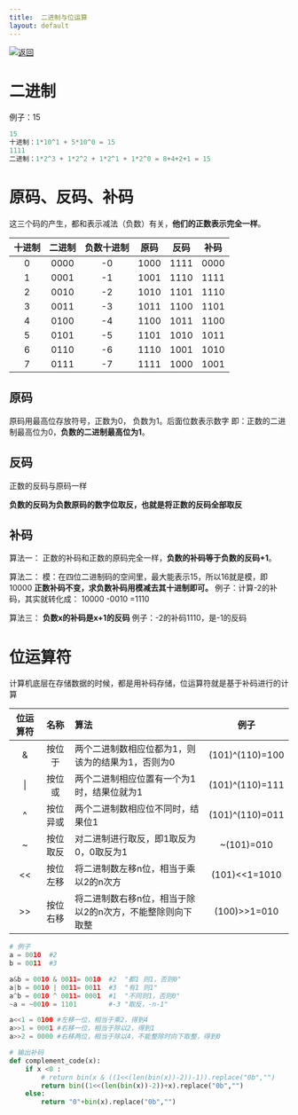 ```yaml
---
title:  二进制与位运算
layout: default
---
```

[![返回](/assets/images/back.png)](../../../../)

# 二进制

例子：15
```python
15
十进制：1*10^1 + 5*10^0 = 15
1111
二进制：1*2^3 + 1*2^2 + 1*2^1 + 1*2^0 = 8+4+2+1 = 15
```

# 原码、反码、补码

这三个码的产生，都和表示减法（负数）有关，**他们的正数表示完全一样**。

|十进制|二进制|负数十进制|原码|反码|补码|
|:-:|:-:|:-:|:-:|:-:|:-:|
|0|0000|-0|1000|1111|0000|
|1|0001|-1|1001|1110|1111|
|2|0010|-2|1010|1101|1110|
|3|0011|-3|1011|1100|1101|
|4|0100|-4|1100|1011|1100|
|5|0101|-5|1101|1010|1011|
|6|0110|-6|1110|1001|1010|
|7|0111|-7|1111|1000|1001|

## 原码

原码用最高位存放符号，正数为0， 负数为1。后面位数表示数字
即：正数的二进制最高位为0，**负数的二进制最高位为1**。

## 反码

正数的反码与原码一样

**负数的反码为负数原码的数字位取反，也就是将正数的反码全部取反**

## 补码

算法一：
正数的补码和正数的原码完全一样，**负数的补码等于负数的反码+1**。

算法二：
模：在四位二进制码的空间里，最大能表示15，所以16就是模，即10000
**正数补码不变，求负数补码用模减去其十进制即可。**
例子：计算-2的补码，其实就转化成： 10000 -0010 =1110

算法三：
**负数x的补码是x+1的反码**
例子：-2的补码1110，是-1的反码

# 位运算符

计算机底层在存储数据的时候，都是用补码存储，位运算符就是基于补码进行的计算

|位运算符|名称|算法|例子|
|:-:|:-:|:-|:-:|
|&|按位于|两个二进制数相应位都为1，则该为的结果为1，否则为0|(101)^(110)=100|
|\||按位或|两个二进制相应位置有一个为1时，结果位就为1|(101)^(110)=111|
|^|按位异或|两个二进制数相应位不同时，结果位1|(101)^(110)=011|
|~|按位取反|对二进制进行取反，即1取反为0，0取反为1|~(101)=010|
|<<|按位左移|将二进制数左移n位，相当于乘以2的n次方|(101)<<1=1010|
|>>|按位右移|将二进制数右移n位，相当于除以2的n次方，不能整除则向下取整|(100)>>1=010|

```python
# 例子
a = 0010  #2
b = 0011  #3

a&b = 0010 & 0011= 0010  #2  "都1 则1，否则0"
a|b = 0010 | 0011= 0011  #3  "有1 则1"
a^b = 0010 ^ 0011= 0001  #1  "不同则1，否则0"
~a = ~0010 = 1101        #-3 "取反，-n-1"

a<<1 = 0100 #左移一位，相当于乘2，得到4
a>>1 = 0001 #右移一位，相当于除以2，得到1
a>>2 = 0000 #右移两位，相当于除以4，不能整除时向下取整，得到0

# 输出补码
def complement_code(x):
    if x <0 :
        # return bin(x & ((1<<(len(bin(x))-2))-1)).replace("0b","")
        return bin((1<<(len(bin(x))-2))+x).replace("0b","")
    else:
        return "0"+bin(x).replace("0b","")
```